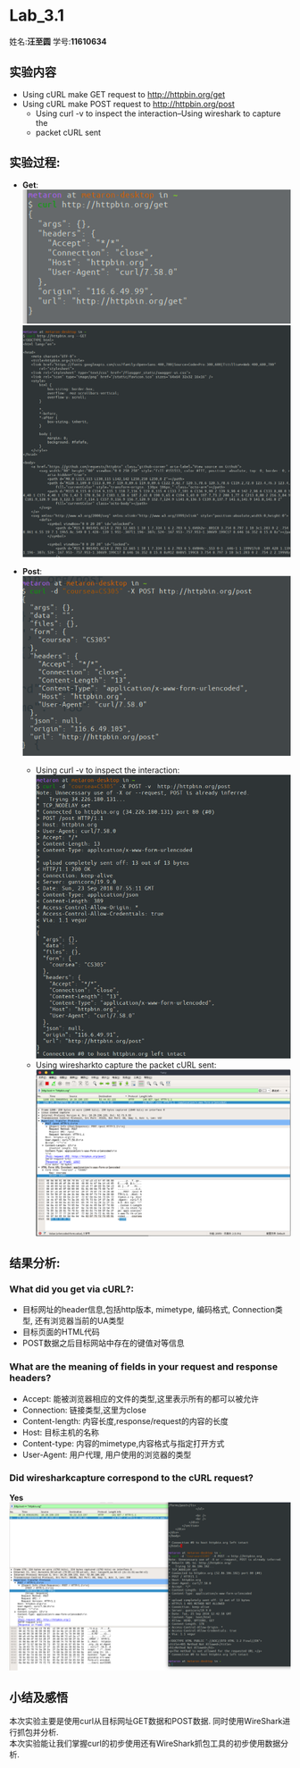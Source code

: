 # Lab_3.1

姓名:**汪至圆** 学号:**11610634**

## 实验内容
*   Using cURL make GET request to http://httpbin.org/get
 *    Using  cURL make POST request to http://httpbin.org/post
        *    Using curl -v to inspect the interaction–Using wireshark to capture the
        *   packet cURL sent

## 实验过程:

*    **Get**:
![](_v_images/_1537687783_10300293.png)
![](_v_images/_1537868479_431525658.png)

*    **Post**:
![](_v_images/_1537689247_547814343.png)
        *    Using curl -v to inspect the interaction:
        ![](_v_images/_1537689325_1398407558.png)
        *    Using wiresharkto capture the packet cURL sent:
        ![](_v_images/_1537691048_1314056723.png)

## 结果分析:
### What did you get via cURL?:
*    目标网址的header信息,包括http版本, mimetype, 编码格式, Connection类型, 还有浏览器当前的UA类型
*    目标页面的HTML代码
*    POST数据之后目标网站中存在的键值对等信息

### What are the meaning of fields in your request and response headers?
*    Accept: 能被浏览器相应的文件的类型,这里表示所有的都可以被允许
*    Connection: 链接类型,这里为close
*    Content-length: 内容长度,response/request的内容的长度
*    Host: 目标主机的名称
*    Content-type: 内容的mimetype,内容格式与指定打开方式
*    User-Agent: 用户代理, 用户使用的浏览器的类型

### Did wiresharkcapture correspond to the cURL request?
**Yes**
![](_v_images/_1537879411_601531928.png)


##  小结及感悟
本次实验主要是使用curl从目标网址GET数据和POST数据. 同时使用WireShark进行抓包并分析.   
本次实验能让我们掌握curl的初步使用还有WireShark抓包工具的初步使用数据分析.